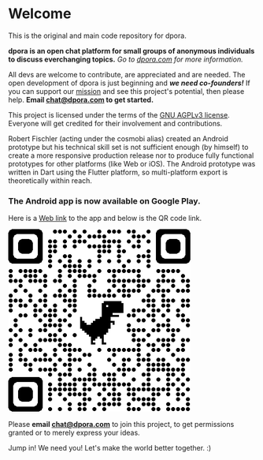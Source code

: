 # Welcome

This is the original and main code repository for dpora.  

**dpora is an open chat platform for small groups of anonymous individuals to discuss everchanging topics.** *Go to [dpora.com](https://www.dpora.com) for more information.*

All devs are welcome to contribute, are appreciated and are needed.
The open development of dpora is just beginning and ***we need co-founders!*** 
If you can support our [mission](MISSION.md) and see this project's potential, then please help. **Email chat@dpora.com to get started.**

This project is licensed under the terms of the [GNU AGPLv3 license](GNUAGPLv3.md). 
Everyone will get credited for their involvement and contributions.

Robert Fischler (acting under the cosmobi alias) created an Android prototype but his technical skill set is not sufficient enough (by himself) to create a more responsive production release nor to produce fully functional prototypes for other platforms (like Web or iOS). The Android prototype was written in Dart using the Flutter platform, so multi-platform export is theoretically within reach.

### The Android app is now available on Google Play.
Here is a [Web link](https://play.google.com/store/apps/details?id=com.cosmobi.dpora) to the app and below is the QR code link.   
   
![dpora for Android OS](/assets/images/qrcode_googleplay.png)

Please **email chat@dpora.com** to join this project, to get permissions granted or to merely express your ideas.

Jump in! We need you! Let's make the world better together. :)
